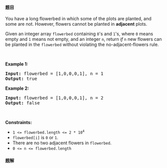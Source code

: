 #### 题目
<p>You have a long flowerbed in which some of the plots are planted, and some are not. However, flowers cannot be planted in <strong>adjacent</strong> plots.</p>

<p>Given an integer array <code>flowerbed</code> containing <code>0</code>&#39;s and <code>1</code>&#39;s, where <code>0</code> means empty and <code>1</code> means not empty, and an integer <code>n</code>, return <em>if</em> <code>n</code> new flowers can be planted in the <code>flowerbed</code> without violating the no-adjacent-flowers rule.</p>

<p>&nbsp;</p>
<p><strong class="example">Example 1:</strong></p>
<pre><strong>Input:</strong> flowerbed = [1,0,0,0,1], n = 1
<strong>Output:</strong> true
</pre><p><strong class="example">Example 2:</strong></p>
<pre><strong>Input:</strong> flowerbed = [1,0,0,0,1], n = 2
<strong>Output:</strong> false
</pre>
<p>&nbsp;</p>
<p><strong>Constraints:</strong></p>

<ul>
	<li><code>1 &lt;= flowerbed.length &lt;= 2 * 10<sup>4</sup></code></li>
	<li><code>flowerbed[i]</code> is <code>0</code> or <code>1</code>.</li>
	<li>There are no two adjacent flowers in <code>flowerbed</code>.</li>
	<li><code>0 &lt;= n &lt;= flowerbed.length</code></li>
</ul>


 #### 题解